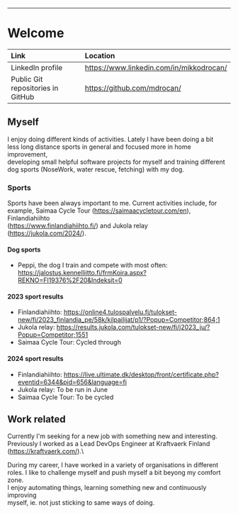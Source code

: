 ---
# Welcome

Link                              | Location
:---------------------------------|:------------------------------------------
LinkedIn profile                  | <https://www.linkedin.com/in/mikkodrocan/>
Public Git repositories in GitHub | <https://github.com/mdrocan/>

## Myself

I enjoy doing different kinds of activities. Lately I have been doing a bit \
less long distance sports in general and focused more in home improvement, \
developing small helpful software projects for myself and training different \
dog sports (NoseWork, water rescue, fetching) with my dog.

### Sports
Sports have been always important to me. Current activities include, for \
example, Saimaa Cycle Tour (<https://saimaacycletour.com/en>), Finlandiahiihto \
(<https://www.finlandiahiihto.fi/>) and Jukola relay \
(<https://jukola.com/2024/>).

#### Dog sports
- Peppi, the dog I train and compete with most often: <https://jalostus.kennelliitto.fi/frmKoira.aspx?REKNO=FI19376%2F20&Indeksit=0>

#### 2023 sport results
- Finlandiahiihto: <https://online4.tulospalvelu.fi/tulokset-new/fi/2023_finlandia_pe/58k/kilpailijat/p1/?Popup=Competitor;864;1>
- Jukola relay: <https://results.jukola.com/tulokset-new/fi/j2023_ju/?Popup=Competitor;1551>
- Saimaa Cycle Tour: Cycled through

#### 2024 sport results
- Finlandiahiihto: <https://live.ultimate.dk/desktop/front/certificate.php?eventid=6344&pid=656&language=fi>
- Jukola relay: To be run in June
- Saimaa Cycle Tour: To be cycled

## Work related

Currently I'm seeking for a new job with something new and interesting.\
Previously I worked as a Lead DevOps Engineer at Kraftvaerk Finland (<https://kraftvaerk.com/>).\

During my career, I have worked in a variety of organisations in different \
roles. I like to challenge myself and push myself a bit beyong my comfort zone.\
I enjoy automating things, learning something new and continuously improving \
myself, ie. not just sticking to same ways of doing.

